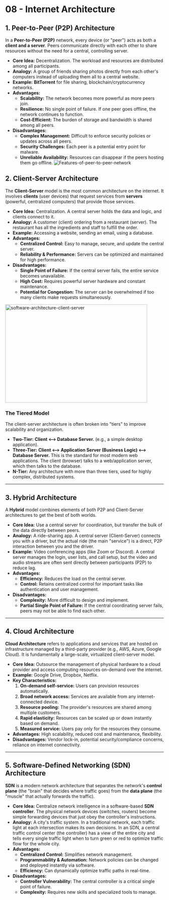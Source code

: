# 08 - Internet Architecture 

## 1. Peer-to-Peer (P2P) Architecture

In a **Peer-to-Peer (P2P)** network, every device (or "peer") acts as both a **client and a server**. Peers communicate directly with each other to share resources without the need for a central, controlling server.

*   **Core Idea:** Decentralization. The workload and resources are distributed among all participants.
*   **Analogy:** A group of friends sharing photos directly from each other's computers instead of uploading them all to a central website.
*   **Example:** **BitTorrent** for file sharing, blockchain/cryptocurrency networks.
*   **Advantages:**
    *   **Scalability:** The network becomes more powerful as more peers join.
    *   **Resilience:** No single point of failure. If one peer goes offline, the network continues to function.
    *   **Cost-Efficient:** The burden of storage and bandwidth is shared among all peers.
*   **Disadvantages:**
    *   **Complex Management:** Difficult to enforce security policies or updates across all peers.
    *   **Security Challenges:** Each peer is a potential entry point for malware.
    *   **Unreliable Availability:** Resources can disappear if the peers hosting them go offline.
![Features-of-peer-to-peer-network](https://github.com/user-attachments/assets/0907e072-4cb8-48e3-aff7-7c6d8b01ec48)


## 2. Client-Server Architecture

The **Client-Server** model is the most common architecture on the internet. It involves **clients** (user devices) that request services from **servers** (powerful, centralized computers) that provide those services.

*   **Core Idea:** Centralization. A central server holds the data and logic, and clients connect to it.
*   **Analogy:** A customer (client) ordering from a restaurant (server). The restaurant has all the ingredients and staff to fulfill the order.
*   **Example:** Accessing a website, sending an email, using a database.
*   **Advantages:**
    *   **Centralized Control:** Easy to manage, secure, and update the central server.
    *   **Reliability & Performance:** Servers can be optimized and maintained for high performance.
*   **Disadvantages:**
    *   **Single Point of Failure:** If the central server fails, the entire service becomes unavailable.
    *   **High Cost:** Requires powerful server hardware and constant maintenance.
    *   **Potential for Congestion:** The server can be overwhelmed if too many clients make requests simultaneously.
<img width="451" height="311" alt="software-architecture-client-server" src="https://github.com/user-attachments/assets/03d960ef-6729-4a40-bbca-52fff4b2fce4" />

### The Tiered Model
The client-server architecture is often broken into "tiers" to improve scalability and organization.
*   **Two-Tier:** **Client <--> Database Server.** (e.g., a simple desktop application).
*   **Three-Tier:** **Client <--> Application Server (Business Logic) <--> Database Server.** This is the standard for most modern web applications. The client (browser) talks to a web/application server, which then talks to the database.
*   **N-Tier:** Any architecture with more than three tiers, used for highly complex, distributed systems.

---

## 3. Hybrid Architecture

A **Hybrid** model combines elements of both P2P and Client-Server architectures to get the best of both worlds.

*   **Core Idea:** Use a central server for coordination, but transfer the bulk of the data directly between peers.
*   **Analogy:** A ride-sharing app. A central server (Client-Server) connects you with a driver, but the actual ride (the main "service") is a direct, P2P interaction between you and the driver.
*   **Example:** Video conferencing apps (like Zoom or Discord). A central server manages the login, user lists, and call setup, but the video and audio streams are often sent directly between participants (P2P) to reduce lag.
*   **Advantages:**
    *   **Efficiency:** Reduces the load on the central server.
    *   **Control:** Retains centralized control for important tasks like authentication and user management.
*   **Disadvantages:**
    *   **Complexity:** More difficult to design and implement.
    *   **Partial Single Point of Failure:** If the central coordinating server fails, peers may not be able to find each other.

---

## 4. Cloud Architecture

**Cloud Architecture** refers to applications and services that are hosted on infrastructure managed by a third-party provider (e.g., AWS, Azure, Google Cloud). It is fundamentally a large-scale, virtualized client-server model.

*   **Core Idea:** Outsource the management of physical hardware to a cloud provider and access computing resources on-demand over the internet.
*   **Example:** Google Drive, Dropbox, Netflix.
*   **Key Characteristics:**
    1.  **On-demand self-service:** Users can provision resources automatically.
    2.  **Broad network access:** Services are available from any internet-connected device.
    3.  **Resource pooling:** The provider's resources are shared among multiple customers.
    4.  **Rapid elasticity:** Resources can be scaled up or down instantly based on demand.
    5.  **Measured service:** Users pay only for the resources they consume.
*   **Advantages:** High scalability, reduced cost and maintenance, flexibility.
*   **Disadvantages:** Vendor lock-in, potential security/compliance concerns, reliance on internet connectivity.

---

## 5. Software-Defined Networking (SDN) Architecture

**SDN** is a modern network architecture that separates the network's **control plane** (the "brain" that decides where traffic goes) from the **data plane** (the "muscle" that actually forwards the traffic).

*   **Core Idea:** Centralize network intelligence in a software-based **SDN controller**. The physical network devices (switches, routers) become simple forwarding devices that just obey the controller's instructions.
*   **Analogy:** A city's traffic system. In a traditional network, each traffic light at each intersection makes its own decisions. In an SDN, a central traffic control center (the controller) has a view of the entire city and tells every single traffic light when to turn green or red to optimize traffic flow for the whole city.
*   **Advantages:**
    *   **Centralized Control:** Simplifies network management.
    *   **Programmability & Automation:** Network policies can be changed and deployed instantly via software.
    *   **Efficiency:** Can dynamically optimize traffic paths in real-time.
*   **Disadvantages:**
    *   **Controller Vulnerability:** The central controller is a critical single point of failure.
    *   **Complexity:** Requires new skills and specialized tools to manage.
